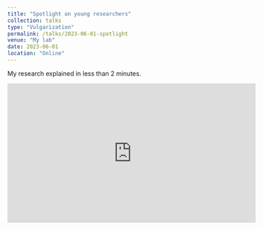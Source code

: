 ```yaml
---
title: "Spotlight on young researchers"
collection: talks
type: "Vulgarization"
permalink: /talks/2023-06-01-spotlight
venue: "My lab"
date: 2023-06-01
location: "Online"
---
```


My research explained in less than 2 minutes. 

<iframe width="560" height="315" src="https://www.youtube.com/embed/rlCg_XCwtho?si=7NPdxtMnw-x98Q8s" title="YouTube video player" frameborder="0" allow="accelerometer; autoplay; clipboard-write; encrypted-media; gyroscope; picture-in-picture" allowfullscreen></iframe>
